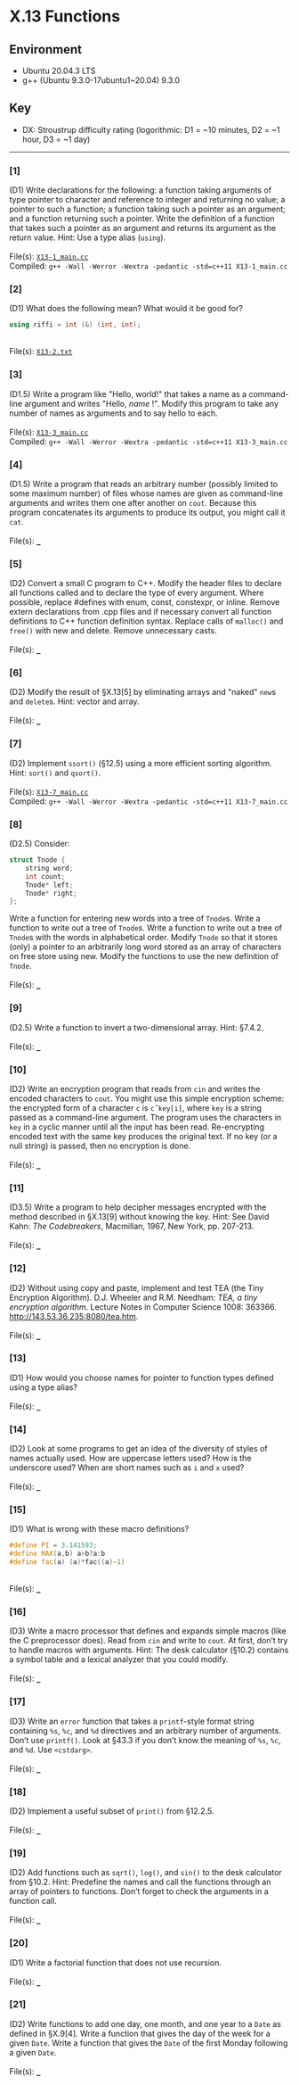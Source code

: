 # X.13 Functions

## Environment
- Ubuntu 20.04.3 LTS
- g++ (Ubuntu 9.3.0-17ubuntu1~20.04) 9.3.0

## Key
- DX: Stroustrup difficulty rating (logorithmic: D1 = ~10 minutes, D2 = ~1 hour, D3 = ~1 day)

---

### \[1\]
(D1) Write declarations for the following: a function taking arguments of type pointer to character and reference to integer and returning no value; a pointer to such a function; a function taking such a pointer as an argument; and a function returning such a pointer. Write the definition of a function that takes such a pointer as an argument and returns its argument as the return value. Hint: Use a type alias (`using`).\
\
File(s): [`X13-1_main.cc`](./X13-1_main.cc)\
Compiled: `g++ -Wall -Werror -Wextra -pedantic -std=c++11 X13-1_main.cc`

### \[2\]
(D1) What does the following mean? What would it be good for?
```C++
using riffi = int (&) (int, int);
```
\
File(s): [`X13-2.txt`](./X13-2.txt)

### \[3\]
(D1.5) Write a program like "Hello, world!" that takes a name as a command-line argument and writes "Hello, *name* !". Modify this program to take any number of names as arguments and to say hello to each.\
\
File(s): [`X13-3_main.cc`](./X13-3_main.cc)\
Compiled: `g++ -Wall -Werror -Wextra -pedantic -std=c++11 X13-3_main.cc`

### \[4\]
(D1.5) Write a program that reads an arbitrary number (possibly limited to some maximum number) of files whose names are given as command-line arguments and writes them one after another on `cout`. Because this program concatenates its arguments to produce its output, you might call it `cat`.\
\
File(s): [`_`](./)

### \[5\]
(D2) Convert a small C program to C++. Modify the header files to declare all functions called and to declare the type of every argument. Where possible, replace #defines with enum, const, constexpr, or inline. Remove extern declarations from .cpp files and if necessary convert all function definitions to C++ function definition syntax. Replace calls of `malloc()` and `free()` with new and delete. Remove unnecessary casts.\
\
File(s): [`_`](./)

### \[6\]
(D2) Modify the result of §X.13\[5\] by eliminating arrays and "naked" `new`s and `delete`s. Hint: vector and array.\
\
File(s): [`_`](./)

### \[7\]
(D2) Implement `ssort()` (§12.5) using a more efficient sorting algorithm. Hint: `sort()` and `qsort()`.\
\
File(s): [`X13-7_main.cc`](./X13-7_main.cc)\
Compiled: `g++ -Wall -Werror -Wextra -pedantic -std=c++11 X13-7_main.cc`

### \[8\]
(D2.5) Consider:
```C++
struct Tnode {
    string word;
    int count;
    Tnode* left;
    Tnode* right;
};
```
Write a function for entering new words into a tree of `Tnode`s. Write a function to write out a tree of `Tnode`s. Write a function to write out a tree of `Tnode`s with the words in alphabetical order. Modify `Tnode` so that it stores (only) a pointer to an arbitrarily long word stored as an array of characters on free store using new. Modify the functions to use the new definition of `Tnode`.\
\
File(s): [`_`](./)

### \[9\]
(D2.5) Write a function to invert a two-dimensional array. Hint: §7.4.2.\
\
File(s): [`_`](./)

### \[10\]
(D2) Write an encryption program that reads from `cin` and writes the encoded characters to `cout`. You might use this simple encryption scheme: the encrypted form of a character `c` is `cˆkey[i]`, where `key` is a string passed as a command-line argument. The program uses the characters in `key` in a cyclic manner until all the input has been read. Re-encrypting encoded text with the same key produces the original text. If no key (or a null string) is passed, then no encryption is done.\
\
File(s): [`_`](./)

### \[11\]
(D3.5) Write a program to help decipher messages encrypted with the method described in §X.13\[9\] without knowing the key. Hint: See David Kahn: *The Codebreakers*, Macmillan, 1967, New York, pp. 207-213.\
\
File(s): [`_`](./)

### \[12\]
(D2) Without using copy and paste, implement and test TEA (the Tiny Encryption Algorithm). D.J. Wheeler and R.M. Needham: *TEA, a tiny encryption algorithm*. Lecture Notes in Computer Science 1008: 363366. http://143.53.36.235:8080/tea.htm.
\
\
File(s): [`_`](./)

### \[13\]
(D1) How would you choose names for pointer to function types defined using a type alias?\
\
File(s): [`_`](./)

### \[14\]
(D2) Look at some programs to get an idea of the diversity of styles of names actually used. How are uppercase letters used? How is the underscore used? When are short names such as `i` and `x` used?\
\
File(s): [`_`](./)

### \[15\]
(D1) What is wrong with these macro definitions?
```C++
#define PI = 3.141593;
#define MAX(a,b) a>b?a:b
#define fac(a) (a)*fac((a)−1)
```
\
File(s): [`_`](./)

### \[16\]
(D3) Write a macro processor that defines and expands simple macros (like the C preprocessor does). Read from `cin` and write to `cout`. At first, don’t try to handle macros with arguments. Hint: The desk calculator (§10.2) contains a symbol table and a lexical analyzer that you could modify.\
\
File(s): [`_`](./)

### \[17\]
(D3) Write an `error` function that takes a `printf`-style format string containing `%s`, `%c`, and `%d` directives and an arbitrary number of arguments. Don’t use `printf()`. Look at §43.3 if you don’t know the meaning of `%s`, `%c`, and `%d`. Use `<cstdarg>`.\
\
File(s): [`_`](./)

### \[18\]
(D2) Implement a useful subset of `print()` from §12.2.5.\
\
File(s): [`_`](./)

### \[19\]
(D2) Add functions such as `sqrt()`, `log()`, and `sin()` to the desk calculator from §10.2. Hint: Predefine the names and call the functions through an array of pointers to functions. Don’t forget to check the arguments in a function call.\
\
File(s): [`_`](./)

### \[20\]
(D1) Write a factorial function that does not use recursion.\
\
File(s): [`_`](./)

### \[21\]
(D2) Write functions to add one day, one month, and one year to a `Date` as defined in §X.9\[4\]. Write a function that gives the day of the week for a given `Date`. Write a function that gives the `Date` of the first Monday following a given `Date`.\
\
File(s): [`_`](./)
